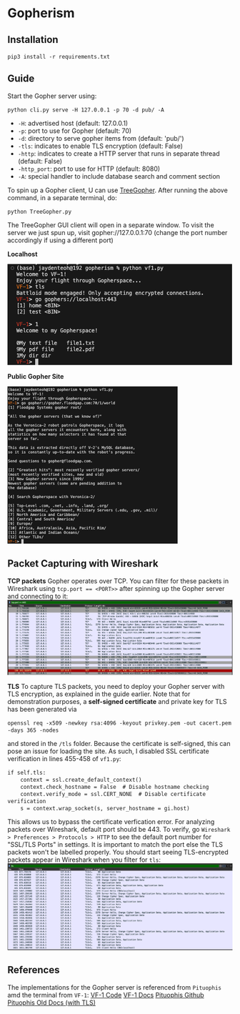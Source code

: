 # Gopherism


## Installation
```
pip3 install -r requirements.txt
```

## Guide
Start the Gopher server using:
```
python cli.py serve -H 127.0.0.1 -p 70 -d pub/ -A
```
- `-H`: advertised host (default: 127.0.0.1)
- `-p`: port to use for Gopher (default: 70)
- `-d`: directory to serve gopher items from (default: 'pub/')
- `-tls`: indicates to enable TLS encryption (default: False)
- `-http`: indicates to create a HTTP server that runs in separate thread (default: False)
- `-http_port`: port to use for HTTP (default: 8080)
- `-A`: special handler to include database search and comment section

To spin up a Gopher client, U can use [TreeGopher](https://github.com/dotcomboom/Pituophis). After running the above command, in a separate terminal, do:
```
python TreeGopher.py
```
The TreeGopher GUI client will open in a separate window. To visit the server we just spun up, visit gopher://127.0.0.1:70 (change the port number accordingly if using a different port)

**Localhost**

![VF-1 Localhost interaction](./assets/vf1_localhost_demo.png)

**Public Gopher Site**


![VF-1 Public interaction](./assets/vf1_public_demo.png)


## Packet Capturing with Wireshark

**TCP packets**
Gopher operates over TCP. You can filter for these packets in Wireshark using `tcp.port == <PORT>>` after spinning up the Gopher server and connecting to it:
![TLS Wireshark Packets](./assets/tcp_packets.png)


**TLS**
To capture TLS packets, you need to deploy your Gopher server with TLS encryption, as explained in the guide earlier. Note that for demonstration purposes, a **self-signed certificate** and private key for TLS has been generated via
```
openssl req -x509 -newkey rsa:4096 -keyout privkey.pem -out cacert.pem -days 365 -nodes
```
and stored in the `/tls` folder. Because the certificate is self-signed, this can pose an issue for loading the site. As such, I disabled SSL certificate verification in lines 455-458 of `vf1.py`:
```
if self.tls:
    context = ssl.create_default_context()
    context.check_hostname = False  # Disable hostname checking
    context.verify_mode = ssl.CERT_NONE  # Disable certificate verification
    s = context.wrap_socket(s, server_hostname = gi.host)
```
This allows us to bypass the certificate verfication error. For analyzing packets over Wireshark, default port should be 443. To verify, go `Wireshark > Preferences > Protocols > HTTP` to see the default port number for "SSL/TLS Ports" in settings. It is important to match the port else the TLS packets won't be labelled properly. You should start seeing TLS-encrypted packets appear in Wireshark when you filter for `tls`:
![TLS Wireshark Packets](./assets/tls_packets.png)


## References
The implementations for the Gopher server is referenced from `Pituophis` amd the terminal from `VF-1`:
[VF-1 Code](https://git.sr.ht/~solderpunk/VF-1)
[VF-1 Docs](https://manpages.ubuntu.com/manpages/jammy/man1/vf1.1.html)
[Pituophis Github](https://github.com/dotcomboom/Pituophis/tree/master)
[Pituophis Old Docs (with TLS)](https://pituophis.readthedocs.io/_/downloads/en/v1.1/pdf/)

